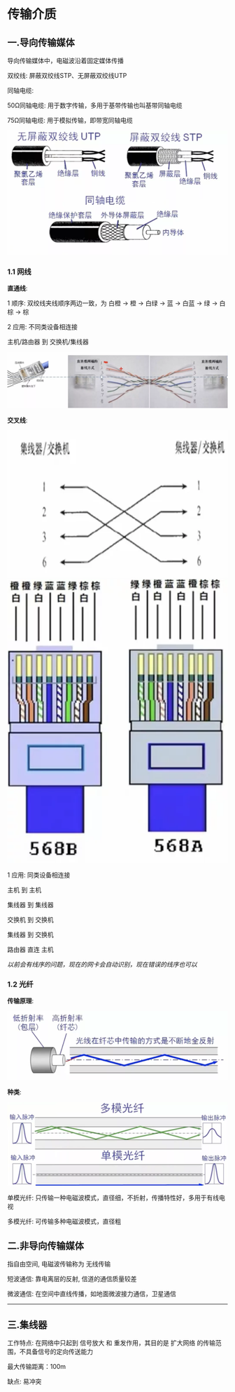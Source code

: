 # 传输介质

## 一.导向传输媒体

导向传输媒体中，电磁波沿着固定媒体传播

双绞线: 屏蔽双绞线STP、无屏蔽双绞线UTP

同轴电缆:

50Ω同轴电缆: 用于数字传输，多用于基带传输也叫基带同轴电缆

75Ω同轴电缆: 用于模拟传输，即带宽同轴电缆

![传输介质-1.webp](./传输介质-1.webp)

### 1.1 网线

**直通线**:

1 顺序: 双绞线夹线顺序两边一致，为 白橙 -> 橙 -> 白绿 -> 蓝 -> 白蓝 -> 绿 -> 白棕 -> 棕

2 应用: 不同类设备相连接

主机/路由器 到 交换机/集线器

![传输介质-2.webp](./传输介质-2.webp)

**交叉线**:

![传输介质-3.webp](./传输介质-3.webp) ![传输介质-4.webp](./传输介质-4.webp)

1 应用: 同类设备相连接

主机 到 主机

集线器 到 集线器

交换机 到 交换机

集线器 到 交换机

路由器 直连 主机

*以前会有线序的问题，现在的网卡会自动识别，现在错误的线序也可以*

### 1.2 光纤

**传输原理**:

![传输介质-5.webp](./传输介质-5.webp)

**种类**:

![传输介质-6.webp](./传输介质-6.webp)

单模光纤: 只传输一种电磁波模式，直径细，不折射，传播特性好，多用于有线电视

多模光纤: 可传输多种电磁波模式，直径粗

## 二.非导向传输媒体

指自由空间, 电磁波传输称为 无线传输

短波通信: 靠电离层的反射, 信道的通信质量较差

微波通信: 在空间中直线传播，如地面微波接力通信，卫星通信

---

## 三.集线器

工作特点: 在网络中只起到 信号放大 和 重发作用，其目的是 扩大网络 的传输范围，不具备信号的定向传送能力

最大传输距离：100m

缺点: 易冲突
